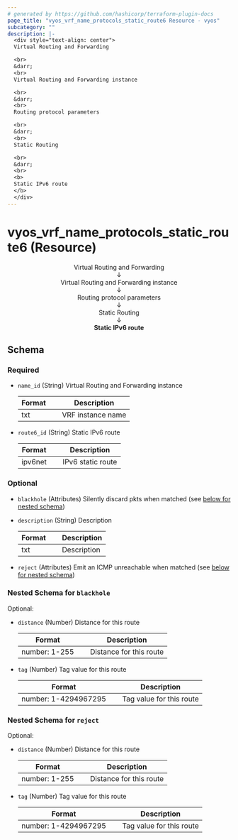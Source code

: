 ```yaml
---
# generated by https://github.com/hashicorp/terraform-plugin-docs
page_title: "vyos_vrf_name_protocols_static_route6 Resource - vyos"
subcategory: ""
description: |-
  <div style="text-align: center">
  Virtual Routing and Forwarding

  <br>
  &darr;
  <br>
  Virtual Routing and Forwarding instance

  <br>
  &darr;
  <br>
  Routing protocol parameters

  <br>
  &darr;
  <br>
  Static Routing

  <br>
  &darr;
  <br>
  <b>
  Static IPv6 route
  </b>
  </div>
---
```


# vyos_vrf_name_protocols_static_route6 (Resource)

<div style="text-align: center">
Virtual Routing and Forwarding

<br>
&darr;
<br>
Virtual Routing and Forwarding instance

<br>
&darr;
<br>
Routing protocol parameters

<br>
&darr;
<br>
Static Routing

<br>
&darr;
<br>
<b>
Static IPv6 route
</b>
</div>



<!-- schema generated by tfplugindocs -->
## Schema

### Required

- `name_id` (String) Virtual Routing and Forwarding instance

    |  Format &emsp; | Description  |
    |----------|---------------|
    |  txt  &emsp; |  VRF instance name  |
- `route6_id` (String) Static IPv6 route

    |  Format &emsp; | Description  |
    |----------|---------------|
    |  ipv6net  &emsp; |  IPv6 static route  |

### Optional

- `blackhole` (Attributes) Silently discard pkts when matched (see [below for nested schema](#nestedatt--blackhole))
- `description` (String) Description

    |  Format &emsp; | Description  |
    |----------|---------------|
    |  txt  &emsp; |  Description  |
- `reject` (Attributes) Emit an ICMP unreachable when matched (see [below for nested schema](#nestedatt--reject))

<a id="nestedatt--blackhole"></a>
### Nested Schema for `blackhole`

Optional:

- `distance` (Number) Distance for this route

    |  Format &emsp; | Description  |
    |----------|---------------|
    |  number: 1-255  &emsp; |  Distance for this route  |
- `tag` (Number) Tag value for this route

    |  Format &emsp; | Description  |
    |----------|---------------|
    |  number: 1-4294967295  &emsp; |  Tag value for this route  |


<a id="nestedatt--reject"></a>
### Nested Schema for `reject`

Optional:

- `distance` (Number) Distance for this route

    |  Format &emsp; | Description  |
    |----------|---------------|
    |  number: 1-255  &emsp; |  Distance for this route  |
- `tag` (Number) Tag value for this route

    |  Format &emsp; | Description  |
    |----------|---------------|
    |  number: 1-4294967295  &emsp; |  Tag value for this route  |
